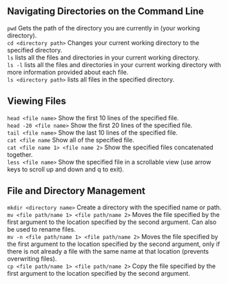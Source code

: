 ## Navigating Directories on the Command Line

`pwd` Gets the path of the directory you are currently in (your working directory).  
`cd <directory path>` Changes your current working directory to the specified directory.  
`ls` lists all the files and directories in your current working directory.  
`ls -l` lists all the files and directories in your current working directory with more information provided about each file.  
`ls <directory path>` lists all files in the specified directory.  

## Viewing Files

`head <file name>` Show the first 10 lines of the specified file.  
`head -20 <file name>` Show the first 20 lines of the specified file.  
`tail <file name>` Show the last 10 lines of the specified file.  
`cat <file name` Show all of the specified file.  
`cat <file name 1> <file name 2>` Show the specified files concatenated together.  
`less <file name>` Show the specified file in a scrollable view (use arrow keys to scroll up and down and q to exit).  

## File and Directory Management

`mkdir <directory name>` Create a directory with the specified name or path.  
`mv <file path/name 1> <file path/name 2>` Moves the file specified by the first argument to the location specified by the second argument. Can also be used to rename files.  
`mv -n <file path/name 1> <file path/name 2>` Moves the file specified by the first argument to the location specified by the second argument, only if there is not already a file with the same name at that location (prevents overwriting files).  
`cp <file path/name 1> <file path/name 2>` Copy the file specified by the first argument to the location specified by the second argument.
